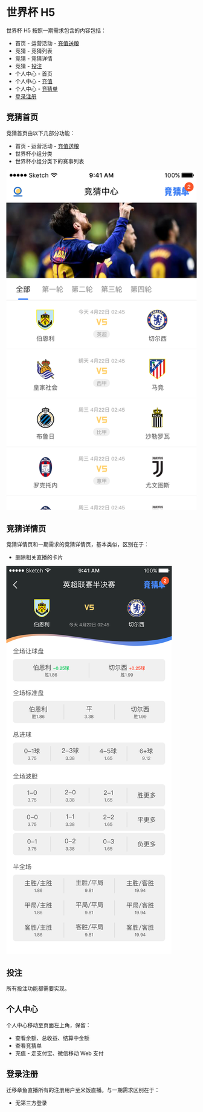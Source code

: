 # 世界杯 H5

世界杯 H5 按照一期需求包含的内容包括：

* 首页 - 运营活动 - [充值送粮](/pay-to-win.html)
* 竞猜 - 竞猜列表
* 竞猜 - 竞猜详情
* 竞猜 - [投注](betting.html)
* 个人中心 - 首页
* 个人中心 - [充值](/pay.html)
* 个人中心 - [竞猜单](/account.html)
* [登录注册](/sign.html)

## 竞猜首页

竞猜首页由以下几部分功能：

* 首页 - 运营活动 - [充值送粮](/pay-to-win.html)
* 世界杯小组分类
* 世界杯小组分类下的赛事列表

![](/images/h5-home.png)

## 竞猜详情页

竞猜详情页和一期需求的竞猜详情页，基本类似，区别在于：

* 删除相关直播的卡片

![](/images/h5-detail.png)

## 投注

所有投注功能都需要实现。

## 个人中心

个人中心移动至页面左上角，保留：

* 查看余额、总收益、结算中金额
* 查看竞猜单
* 充值 - 走支付宝、微信移动 Web 支付

## 登录注册

迁移章鱼直播所有的注册用户至米饭直播。与一期需求区别在于：

* 无第三方登录
